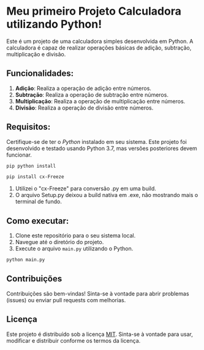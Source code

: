 # Meu primeiro Projeto Calculadora utilizando Python!

Este é um projeto de uma calculadora simples desenvolvida em Python. A calculadora é capaz de realizar operações básicas de adição, subtração, multiplicação e divisão.

## Funcionalidades:

1. **Adição**: Realiza a operação de adição entre números.
2. **Subtração**: Realiza a operação de subtração entre números.
3. **Multiplicação**: Realiza a operação de multiplicação entre números.
4. **Divisão**: Realiza a operação de divisão entre números.

## Requisitos:

Certifique-se de ter o *Python* instalado em seu sistema. Este projeto foi desenvolvido e testado usando Python 3.7, mas versões posteriores devem funcionar.

```bash
pip python install
```
```bash
pip install cx-Freeze 
```
1. Utilizei o "cx-Freeze" para conversão .py em uma build.
2. O arquivo Setup.py deixou a build nativa em .exe, não mostrando mais o terminal de fundo. 

## Como executar:

1. Clone este repositório para o seu sistema local.
2. Navegue até o diretório do projeto.
3. Execute o arquivo `main.py` utilizando o Python.
```bash
python main.py
```

## Contribuições

Contribuições são bem-vindas! Sinta-se à vontade para abrir problemas (issues) ou enviar pull requests com melhorias.

## Licença

Este projeto é distribuído sob a licença [MIT](LICENSE). Sinta-se à vontade para usar, modificar e distribuir conforme os termos da licença.
